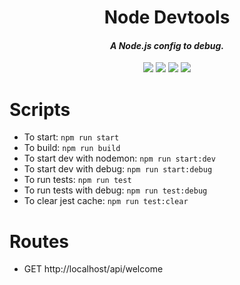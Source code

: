 <h1 align="center">Node Devtools</h1>

<h4 align="center"><i>A Node.js config to debug.</i></h4>

<div align="center">
    <a href="https://github.com/jdssl/node-devtools/stargazers"><img src="https://img.shields.io/github/stars/jdssl/node-devtools?color=eb746b&labelColor=1e2528&style=for-the-badge"></a>
    <a href="https://github.com/jdssl/node-devtools/issues"><img src="https://img.shields.io/github/issues/jdssl/node-devtools?color=73a3b7&labelColor=1e2528&style=for-the-badge"></a>
    <a href="https://github.com/jdssl/node-devtools/blob/main/LICENSE"><img src="https://img.shields.io/static/v1?label=license&message=MIT&color=8eb2af&labelColor=1e2528&style=for-the-badge"></a>
    <a href="https://github.com/jdssl/node-devtools/network/members"><img src="https://img.shields.io/github/forks/jdssl/node-devtools?color=fdb292&labelColor=1e2528&style=for-the-badge"></a>
</div>


# Scripts

- To start: `npm run start`
- To build: `npm run build`
- To start dev with nodemon: `npm run start:dev`
- To start dev with debug: `npm run start:debug`
- To run tests: `npm run test`
- To run tests with debug: `npm run test:debug`
- To clear jest cache: `npm run test:clear`

# Routes

- GET http://localhost/api/welcome


